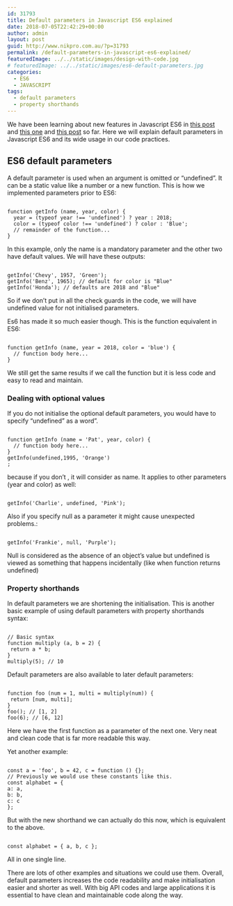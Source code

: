 ```yaml
---
id: 31793
title: Default parameters in Javascript ES6 explained
date: 2018-07-05T22:42:29+00:00
author: admin
layout: post
guid: http://www.nikpro.com.au/?p=31793
permalink: /default-parameters-in-javascript-es6-explained/
featuredImage: ../../static/images/design-with-code.jpg
# featuredImage: ../../static/images/es6-default-parameters.jpg
categories:
  - ES6
  - JAVASCRIPT
tags:
  - default parameters
  - property shorthands
---
```

We have been learning about new features in Javascript ES6 in [this post](http://www.nikpro.com.au/for-loop-in-javascript-and-es6-explained/) and [this one](http://www.nikpro.com.au/template-literals-in-js6-explained/) and [this post](http://www.nikpro.com.au/what-is-spread-syntax-in-es6-and-how-to-use-it/) so far. Here we will explain default parameters in Javascript ES6 and its wide usage in our code practices.

## ES6 default parameters

A default parameter is used when an argument is omitted or &#8220;undefined&#8221;. It can be a static value like a number or a new function. This is how we implemented parameters prior to ES6:


```

function getInfo (name, year, color) {  
  year = (typeof year !== 'undefined') ? year : 2018;  
  color = (typeof color !== 'undefined') ? color : 'Blue';  
  // remainder of the function...  
}

```


  In this example, only the name is a mandatory parameter and the other two have default values. We will have these outputs:


```

getInfo('Chevy', 1957, 'Green');  
getInfo('Benz', 1965); // default for color is "Blue"  
getInfo('Honda'); // defaults are 2018 and "Blue"

```


So if we don&#8217;t put in all the check guards in the code, we will have undefined value for not initialised parameters.

Es6 has made it so much easier though. This is the function equivalent in ES6:


```

function getInfo (name, year = 2018, color = 'blue') {  
  // function body here...  
}

```


We still get the same results if we call the function but it is less code and easy to read and maintain.

### Dealing with optional values

If you do not initialise the optional default parameters, you would have to specify &#8220;undefined&#8221; as a word&#8221;.


```

function getInfo (name = 'Pat', year, color) {  
  // function body here...  
}
getInfo(undefined,1995, 'Orange')
;

```


because if you don&#8217;t , it will consider as name. It applies to other parameters (year and color)  as well:


```

getInfo('Charlie', undefined, 'Pink');

```


Also if you specify null as a parameter it might cause unexpected problems.:


```

getInfo('Frankie', null, 'Purple');

```

Null is considered as the absence of an object&#8217;s value but undefined is viewed as something that happens incidentally (like when function returns undefined)

### Property shorthands

In default parameters we are shortening the initialisation. This is another basic example of using default parameters with property shorthands syntax:


```

// Basic syntax  
function multiply (a, b = 2) {  
 return a * b;  
}  
multiply(5); // 10

```


Default parameters are also available to later default parameters:


```

function foo (num = 1, multi = multiply(num)) {  
 return [num, multi];  
}  
foo(); // [1, 2]  
foo(6); // [6, 12]

```


Here we have the first function as a parameter of the next one. Very neat and clean code that is far more readable this way.

Yet another example:


```

const a = 'foo', b = 42, c = function () {};
// Previously we would use these constants like this.  
const alphabet = {  
a: a,  
b: b,  
c: c  
};

```


But with the new shorthand we can actually do this now, which is equivalent to the above.


```

const alphabet = { a, b, c };

```


All in one single line.

There are lots of other examples and situations we could use them. Overall, default parameters increases the code readability and make initialisation easier and shorter as well. With big API codes and large applications it is essential to have clean and maintainable code along the way.
